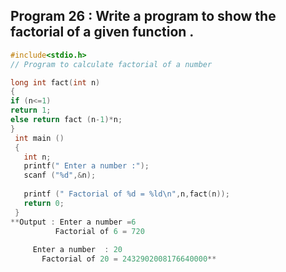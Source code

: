 ## Program 26 : Write a program  to show the factorial of a given function .
```C
#include<stdio.h>
// Program to calculate factorial of a number

long int fact(int n)
{
if (n<=1)
return 1;
else return fact (n-1)*n;
}
 int main ()
 {
   int n;
   printf(" Enter a number :");
   scanf ("%d",&n);
   
   printf (" Factorial of %d = %ld\n",n,fact(n));
   return 0;
 }
**Output : Enter a number =6
          Factorial of 6 = 720
     
     Enter a number  : 20 
       Factorial of 20 = 2432902008176640000**
